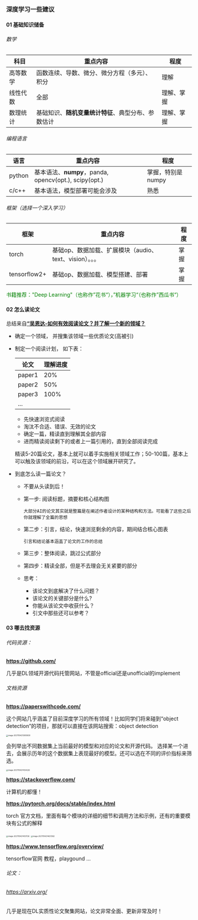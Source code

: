### 深度学习一些建议

#### 01 基础知识储备

###### 数学

| 科目     | 重点内容                                           | 程度       |
| -------- | -------------------------------------------------- | ---------- |
| 高等数学 | 函数连续、导数、微分、微分方程（多元）、积分       | 理解       |
| 线性代数 | 全部                                               | 理解、掌握 |
| 数理统计 | 基础知识、**随机变量统计特征**、典型分布、参数估计 | 理解、掌握 |

###### 编程语言

| 语言   | 重点内容                                              | 程度              |
| ------ | ----------------------------------------------------- | ----------------- |
| python | 基本语法、**numpy**，panda, opencv(opt.), scipy(opt.) | 掌握，特别是numpy |
| c/c++  | 基本语法，模型部署可能会涉及                          | 熟悉              |

###### 框架（选择一个深入学习）

| 框架         | 重点内容                                                | 程度 |
| ------------ | ------------------------------------------------------- | ---- |
| torch        | 基础op、数据加载、扩展模块（audio、text、vision）。。。 | 掌握 |
| tensorflow2+ | 基础op、数据加载、模型搭建、部署                        | 掌握 |

<font color=#00800>书籍推荐："Deep Learning"（也称作”花书“），”机器学习“（也称作”西瓜书“）</font>

#### 02 怎么读论文

总结来自[**“吴恩达-如何有效阅读论文？并了解一个新的领域？**](https://www.bilibili.com/s/video/BV1Y54y1t78m)

- 确定一个领域， 并搜集该领域一些优质论文(高被引)

- 制定一个阅读计划， 如下表：

  | 论文   | 理解进度 |
  | ------ | -------- |
  | paper1 | 20%      |
  | paper2 | 50%      |
  | paper3 | 100%     |
  | ...    |          |

  - 先快速浏览式阅读
  - 淘汰不合适、错误、无效的论文
  - 确定一篇，精读直到理解其全部内容
  - 进而精读阅读剩下的或者上一篇引用的，直到全部阅读完成

  精读5-20篇论文，基本上就可以着手实施相关领域工作；50-100篇，基本上可以触及该领域的前沿，可以在这个领域展开研究了。

- 到底怎么读一篇论文？

  - 不要从头读到后！

  - 第一步: 阅读标题，摘要和核心结构图

    `大部分AI的论文其实就是整篇是在阐述作者设计的某种结构和方法。可能看了这些之后你就理解了全篇的思想`

  - 第二步：引言，结论，快速浏览剩余的内容，期间结合核心图表

    `引言和结论基本涵盖了论文的工作的总结`

  - 第三步：整体阅读，跳过公式部分

  - 第四步：精读全部，但是不去理会无关紧要的部分

  - 思考：

    - 该论文到底解决了什么问题？
    - 该论文的关键部分是什么?
    - 你能从该论文中收获什么？
    - 引文中那些还可以参考？

#### 03 哪去找资源

###### 代码资源：

**https://github.com/**

几乎是DL领域开源代码托管网站，不管是official还是unofficial的implement

###### 文档资源

**https://paperswithcode.com/**

这个网站几乎涵盖了目前深度学习的所有领域！比如同学们将来碰到“object detection”的项目，那就可以直接在该网站搜索：object detection

<img src="C:\Users\yx\AppData\Roaming\Typora\typora-user-images\image-20211104213900839.png" alt="image-20211104213900839" style="zoom:33%;" />

会列举出不同数据集上当前最好的模型和对应的论文和开源代码。 选择某一个进去，会展示历年的这个数据集上表现最好的模型。还可以选在不同的评价指标来筛选。

<img src="C:\Users\yx\AppData\Roaming\Typora\typora-user-images\image-20211104214124226.png" alt="image-20211104214124226" style="zoom:33%;" />

**https://stackoverflow.com/**

计算机的都懂！

**https://pytorch.org/docs/stable/index.html** 

torch 官方文档，里面有每个模块的详细的细节和调用方法和示例，还有的重要模块有公式的解释

<img src="C:\Users\yx\AppData\Roaming\Typora\typora-user-images\image-20211104214551136.png" alt="image-20211104214551136" style="zoom: 33%;" />

<img src="C:\Users\yx\AppData\Roaming\Typora\typora-user-images\image-20211104214631382.png" alt="image-20211104214631382" style="zoom:33%;" />

**https://www.tensorflow.org/overview/**

tensorflow官网 教程，playgound ...

###### 论文：

###### https://arxiv.org/

几乎是现在DL实质性论文聚集网站，论文非常全面、更新非常及时！

